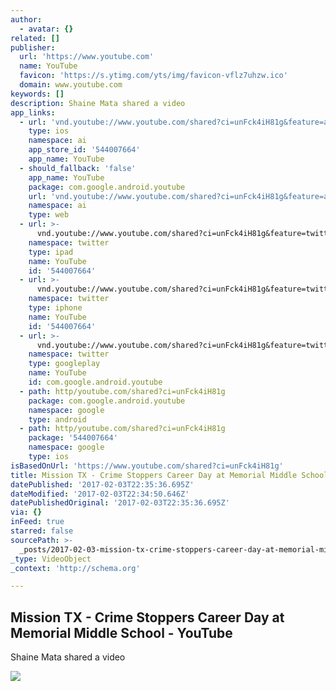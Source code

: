 ```yaml
---
author:
  - avatar: {}
related: []
publisher:
  url: 'https://www.youtube.com'
  name: YouTube
  favicon: 'https://s.ytimg.com/yts/img/favicon-vflz7uhzw.ico'
  domain: www.youtube.com
keywords: []
description: Shaine Mata shared a video
app_links:
  - url: 'vnd.youtube://www.youtube.com/shared?ci=unFck4iH81g&feature=applinks'
    type: ios
    namespace: ai
    app_store_id: '544007664'
    app_name: YouTube
  - should_fallback: 'false'
    app_name: YouTube
    package: com.google.android.youtube
    url: 'vnd.youtube://www.youtube.com/shared?ci=unFck4iH81g&feature=applinks'
    namespace: ai
    type: web
  - url: >-
      vnd.youtube://www.youtube.com/shared?ci=unFck4iH81g&feature=twitter-deep-link
    namespace: twitter
    type: ipad
    name: YouTube
    id: '544007664'
  - url: >-
      vnd.youtube://www.youtube.com/shared?ci=unFck4iH81g&feature=twitter-deep-link
    namespace: twitter
    type: iphone
    name: YouTube
    id: '544007664'
  - url: >-
      vnd.youtube://www.youtube.com/shared?ci=unFck4iH81g&feature=twitter-deep-link
    namespace: twitter
    type: googleplay
    name: YouTube
    id: com.google.android.youtube
  - path: http/youtube.com/shared?ci=unFck4iH81g
    package: com.google.android.youtube
    namespace: google
    type: android
  - path: http/youtube.com/shared?ci=unFck4iH81g
    package: '544007664'
    namespace: google
    type: ios
isBasedOnUrl: 'https://www.youtube.com/shared?ci=unFck4iH81g'
title: Mission TX - Crime Stoppers Career Day at Memorial Middle School - YouTube
datePublished: '2017-02-03T22:35:36.695Z'
dateModified: '2017-02-03T22:34:50.646Z'
datePublishedOriginal: '2017-02-03T22:35:36.695Z'
via: {}
inFeed: true
starred: false
sourcePath: >-
  _posts/2017-02-03-mission-tx-crime-stoppers-career-day-at-memorial-middle-sc.md
_type: VideoObject
_context: 'http://schema.org'

---
```

<article style=""><h1>Mission TX - Crime Stoppers Career Day at Memorial Middle School - YouTube</h1><p>Shaine Mata shared a video</p><img src="https://i.ytimg.com/vi/eJvv--c4vcg/maxresdefault.jpg" /></article>